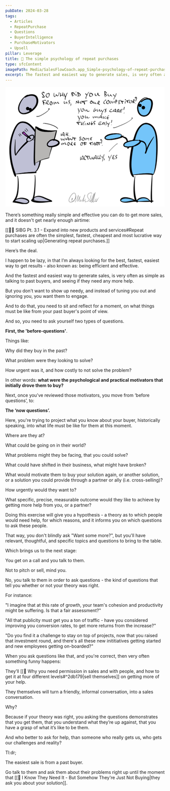 ```yaml
---
pubDate: 2024-03-28
tags:
  - Articles
  - RepeatPurchase
  - Questions
  - BuyerIntelligence
  - PurchaseMotivators
  - Upsell
pillar: Leverage
title: 📄 The simple psychology of repeat purchases
type: sfcContent
imagePath: Media/SalesFlowCoach.app_Simple-psychology-of-repeat-purchases_MartinStellar.jpg
excerpt: The fastest and easiest way to generate sales, is very often as simple as talking to past buyers, and seeing if they need any more help.
---
```


![](Media/SalesFlowCoach.app_Simple-psychology-of-repeat-purchases_MartinStellar.jpg)

There’s something really simple and effective you can do to get more sales, and it doesn't get nearly enough airtime:

[[🧑‍🎓 SIBG Pt. 3.1 - Expand into new products and services#Repeat purchases are often the simplest, fastest, cheapest and most lucrative way to start scaling up|Generating repeat purchases.]]

Here’s the deal.

I happen to be lazy, in that I’m always looking for the best, fastest, easiest way to get results - also known as: being efficient and effective.

And the fastest and easiest way to generate sales, is very often as simple as talking to past buyers, and seeing if they need any more help.

But you don't want to show up needy, and instead of tuning you out and ignoring you, you want them to engage.

And to do that, you need to sit and reflect for a moment, on what things must be like from your  past buyer's point of view.

And so, you need to ask yourself two types of questions.

**First, the 'before-questions'**.

Things like:

Why did they buy in the past?

What problem were they looking to solve?

How urgent was it, and how costly to not solve the problem?

In other words: **what were the psychological and practical motivators that initially drove them to buy?**

Next, once you’ve reviewed those motivators, you move from ‘before questions’, to:

**The ‘now questions’.**

Here, you're trying to project what you know about your buyer, historically speaking, into what life must be like for them at this moment.

Where are they at?

What could be going on in their world?

What problems might they be facing, that you could solve?

What could have shifted in their business, what might have broken?

What would motivate them to buy your solution again, or another solution, or a solution you could provide through a partner or ally (i.e. cross-selling)?

How urgently would they want to?

What specific, precise, measurable outcome would they like to achieve by getting more help from you, or a partner?

Doing this exercise will give you a hypothesis - a theory as to which people would need help, for which reasons, and it informs you on which questions to ask these people.

That way, you don't blindly ask "Want some more?", but you'll have relevant, thoughtful, and specific topics and questions to bring to the table.

Which brings us to the next stage:

You get on a call and you talk to them.

Not to pitch or sell, mind you.

No, you talk to them in order to ask questions - the kind of questions that tell you whether or not your theory was right.

For instance:

"I imagine that at this rate of growth, your team's cohesion and productivity might be suffering. Is that a fair assessment?"

"All that publicity must get you a ton of traffic - have you considered improving you conversion rates, to get more returns from the increase?"

"Do you find it a challenge to stay on top of projects, now that you raised that investment round, and there's all these new inititiatives getting started and new employees getting on-boarded?"

When you ask questions like that, and you're correct, then very often something funny happens:

They’ll [[📄 Why you need permission in sales and with people, and how to get it at four different levels#^2db179|sell themselves]] on getting more of your help.

They themselves will turn a friendly, informal conversation, into a sales conversation.

Why?

Because if your theory was right, you asking the questions demonstrates that you get them, that you understand what they’re up against, that you have a grasp of what it’s like to be them.

And who better to ask for help, than someone who really gets us, who gets our challenges and reality?

Tl:dr;

The easiest sale is from a past buyer.

Go talk to them and ask them about their problems right up until the moment that [[📄 I Know They Need It - But Somehow They're Just Not Buying|they ask you about your solution]].
